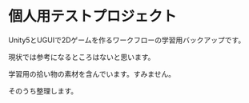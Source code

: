 # 個人用テストプロジェクト

Unity5とUGUIで2Dゲームを作るワークフローの学習用バックアップです。

現状では参考になるところはないと思います。

学習用の拾い物の素材を含んでいます。すみません。

そのうち整理します。

